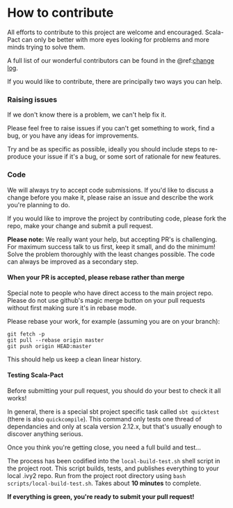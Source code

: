 # How to contribute

All efforts to contribute to this project are welcome and encouraged. Scala-Pact can only be better with more eyes looking for problems and more minds trying to solve them.

A full list of our wonderful contributors can be found in the @ref:[change log](change-log.md).

If you would like to contribute, there are principally two ways you can help.

### Raising issues
If we don't know there is a problem, we can't help fix it.

Please feel free to raise issues if you can't get something to work, find a bug, or you have any ideas for improvements.

Try and be as specific as possible, ideally you should include steps to re-produce your issue if it's a bug, or some sort of rationale for new features.

### Code
We will always try to accept code submissions. If you'd like to discuss a change before you make it, please raise an issue and describe the work you're planning to do.

If you would like to improve the project by contributing code, please fork the repo, make your change and submit a pull request.

**Please note:** We really want your help, but accepting PR's is challenging. For maximum success talk to us first, keep it small, and do the minimum! Solve the problem thoroughly with the least changes possible. The code can always be improved as a secondary step.

#### When your PR is accepted, please rebase rather than merge
Special note to people who have direct access to the main project repo. Please do not use github's magic merge button on your pull requests without first making sure it's in rebase mode.

Please rebase your work, for example (assuming you are on your branch):
```
git fetch -p
git pull --rebase origin master
git push origin HEAD:master
```

This should help us keep a clean linear history.

#### Testing Scala-Pact
Before submitting your pull request, you should do your best to check it all works!

In general, there is a special sbt project specific task called `sbt quicktest` (there is also `quickcompile`). This command only tests one thread of dependancies and only at scala version 2.12.x, but that's usually enough to discover anything serious.

Once you think you're getting close, you need a full build and test...

The process has been codified into the `local-build-test.sh` shell script in the project root. This script builds, tests, and publishes everything to your local .ivy2 repo. Run from the project root directory using `bash scripts/local-build-test.sh`. Takes about **10 minutes** to complete.

**If everything is green, you're ready to submit your pull request!**
